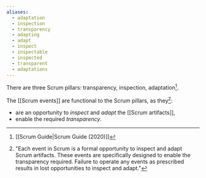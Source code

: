 ```yaml
---
aliases:
  - adaptation
  - inspection
  - transparency
  - adapting
  - adapt
  - inspect
  - inspectable
  - inspected
  - transparent
  - adaptations
---
```

There are three Scrum pillars: transparency, inspection, adaptation[^scrum-guide-2020].

The [[Scrum events]] are functional to the Scrum pillars, as they[^each-scrum-event]:
- are an opportunity to *inspect* and *adapt* the [[Scrum artifacts]],
- enable the required *transparency*.

[^each-scrum-event]: "Each event in Scrum is a formal opportunity to inspect and adapt Scrum artifacts.
These events are specifically designed to enable the transparency required.
Failure to operate any events as prescribed results in lost opportunities to inspect and adapt."[^scrum-guide-2020]

[^scrum-guide-2020]: [[Scrum Guide|Scrum Guide (2020)]]
